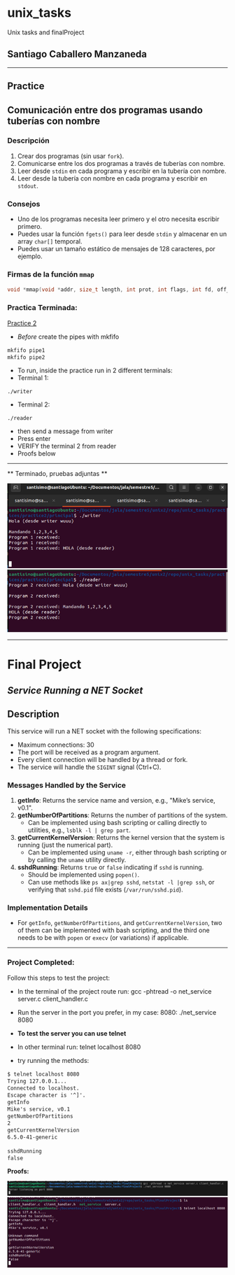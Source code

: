 # unix_tasks
Unix tasks and finalProject

## Santiago Caballero Manzaneda 

---

## Practice 

## Comunicación entre dos programas usando tuberías con nombre

### Descripción

1. Crear dos programas (sin usar `fork`).
2. Comunicarse entre los dos programas a través de tuberías con nombre.
3. Leer desde `stdin` en cada programa y escribir en la tubería con nombre.
4. Leer desde la tubería con nombre en cada programa y escribir en `stdout`.

### Consejos

- Uno de los programas necesita leer primero y el otro necesita escribir primero.
- Puedes usar la función `fgets()` para leer desde `stdin` y almacenar en un array `char[]` temporal.
- Puedes usar un tamaño estático de mensajes de 128 caracteres, por ejemplo.

### Firmas de la función `mmap`

```c
void *mmap(void *addr, size_t length, int prot, int flags, int fd, off_t offset);

```

### Practica Terminada:

[Practice 2](practices/practice2/principal)

- *Before* create the pipes with mkfifo
```
mkfifo pipe1
mkfifo pipe2
```

- To run, inside the practice run in 2 different terminals:
- Terminal 1:
```
./writer
```

- Terminal 2:
```
./reader
```
- then send a message from writer
- Press enter
- VERIFY the terminal 2 from reader
- Proofs below
---

** Terminado, pruebas adjuntas **

![Prueba Writer](practices/practice2/principal/pruebas/writerP.png)
![Prueba Reader](practices/practice2/principal/pruebas/readerP.png)


---


# Final Project

## *Service Running a NET Socket*

## Description

This service will run a NET socket with the following specifications:

- Maximum connections: 30
- The port will be received as a program argument.
- Every client connection will be handled by a thread or fork.
- The service will handle the `SIGINT` signal (Ctrl+C).

### Messages Handled by the Service

1. **getInfo**: Returns the service name and version, e.g., "Mike’s service, v0.1".
2. **getNumberOfPartitions**: Returns the number of partitions of the system.
   - Can be implemented using bash scripting or calling directly to utilities, e.g., `lsblk -l | grep part`.
3. **getCurrentKernelVersion**: Returns the kernel version that the system is running (just the numerical part).
   - Can be implemented using `uname -r`, either through bash scripting or by calling the `uname` utility directly.
4. **sshdRunning**: Returns `true` or `false` indicating if `sshd` is running.
   - Should be implemented using `popen()`.
   - Can use methods like `ps ax|grep sshd`, `netstat -l |grep ssh`, or verifying that `sshd.pid` file exists (`/var/run/sshd.pid`).

### Implementation Details

- For `getInfo`, `getNumberOfPartitions`, and `getCurrentKernelVersion`, two of them can be implemented with bash scripting, and the third one needs to be with `popen` or `execv` (or variations) if applicable.


---

### Project Completed:

Follow this steps to test the project:

- In the terminal of the project route run:  gcc -phtread -o net_service server.c client_handler.c
- Run the server in the port you prefer, in my case: 8080: ./net_service 8080

- **To test the server you can use telnet**
- In other terminal run: telnet localhost 8080
- try running the methods:
```
$ telnet localhost 8080
Trying 127.0.0.1...
Connected to localhost.
Escape character is '^]'.
getInfo
Mike's service, v0.1
getNumberOfPartitions
2
getCurrentKernelVersion
6.5.0-41-generic

sshdRunning
false
```

**Proofs:**

![Proof Server Running](finalProject/proofs/serverRunning.png)
![Proof Trying server as a Client (sending methods)](finalProject/proofs/sendMethodsClient.png)
